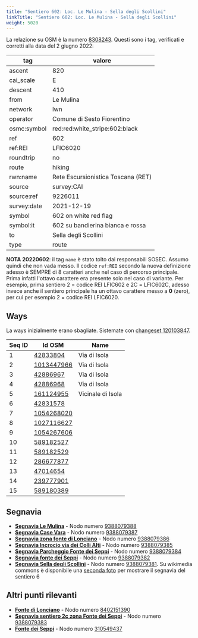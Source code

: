 ```yaml
---
title: "Sentiero 602: Loc. Le Mulina - Sella degli Scollini"
linkTitle: "Sentiero 602: Loc. Le Mulina - Sella degli Scollini"
weight: 5020
---
```


La relazione su OSM è la numero [8308243]. Questi sono i tag, verificati e corretti alla data del 2 giugno 2022:

| tag         | valore                                 |
|-------------|----------------------------------------|
| ascent      | 820                                    |
| cai_scale   | E                                      |
| descent     | 410                                    |
| from        | Le Mulina                              |
| network     | lwn                                    |
| operator    | Comune di Sesto Fiorentino             |
| osmc:symbol | red:red:white_stripe:602:black         |
| ref         | 602                                    |
| ref:REI     | LFIC6020                               |
| roundtrip   | no                                     |
| route       | hiking                                 |
| rwn:name    | Rete Escursionistica Toscana (RET)     |
| source      | survey:CAI                             |
| source:ref  | 9226011                                |
| survey:date | 2021-12-19                             |
| symbol      | 602 on white red flag                  |
| symbol:it   | 602 su bandierina bianca e rossa       |
| to          | Sella degli Scollini                   |
| type        | route                                  |

**NOTA 20220602**: il tag `name` è stato tolto dai responsabili SOSEC. Assumo quindi che non vada messo. Il codice `ref:REI` secondo la nuova definizione adesso è SEMPRE di 8 caratteri anche nel caso di percorso principale. Prima infatti l'ottavo carattere era presente solo nel caso di variante. Per esempio, prima sentiero 2 = codice REI LFIC602 e 2C = LFIC602C, adesso invece anche il sentiero principale ha un ottavo carattere messo a **0** (zero), per cui per esempio 2 = codice REI LFIC6020.

## Ways

La ways inizialmente erano sbagliate. Sistemate con [changeset 120103847].

| Seq ID | Id OSM       | Name              |
|--------|--------------|-------------------|
|  1     | [42833804]   | Via di Isola      |
|  2     | [1013447966] | Via di Isola      |
|  3     | [42886967]   | Via di Isola      |
|  4     | [42886968]   | Via di Isola      |
|  5     | [161124955]  | Vicinale di Isola |
|  6     | [42831578]   |                   |
|  7     | [1054268020] |                   |
|  8     | [1027116627] |                   |
|  9     | [1054267606] |                   |
| 10     | [589182527]  |                   |
| 11     | [589182529]  |                   |
| 12     | [286677877]  |                   |
| 13     | [47014654]   |                   |
| 14     | [239777901]  |                   |
| 15     | [589180389]  |                   |

## Segnavia

- **[Segnavia Le Mulina]** - Nodo numero [9388079388]
- **[Segnavia Case Vara]** - Nodo numero [9388079387]
- **[Segnavia zona fonte di Lonciano]** - Nodo numero [9388079386]
- **[Segnavia Incrocio via dei Colli Alti]** - Nodo numero [9388079385]
- **[Segnavia Parcheggio Fonte dei Seppi]** - Nodo numero [9388079384]
- **[Segnavia fonte dei Seppi]** - Nodo numero [9388079382]
- **[Segnavia Sella degli Scollini]** - Nodo numero [9388079381]. Su wikimedia commons è disponibile una [seconda foto] per mostrare il segnavia del sentiero 6

## Altri punti rilevanti

- **[Fonte di Lonciano]** - Nodo numero [8402151390]
- **[Segnavia sentiero 2c zona Fonte dei Seppi]** - Nodo numero [9388079383]
- **[Fonte dei Seppi]** - Nodo numero [310549437]

[8308243]:https://www.openstreetmap.org/relation/8308243

[42833804]:https://www.openstreetmap.org/way/42833804
[1013447966]:https://www.openstreetmap.org/way/1013447966
[42886967]:https://www.openstreetmap.org/way/42886967
[42886968]:https://www.openstreetmap.org/way/42886968
[161124955]:https://www.openstreetmap.org/way/161124955
[42831578]:https://www.openstreetmap.org/way/42831578
[1054268020]:https://www.openstreetmap.org/way/1054268020
[1027116627]:https://www.openstreetmap.org/way/1027116627
[1054267606]:https://www.openstreetmap.org/way/1054267606
[589182527]:https://www.openstreetmap.org/way/589182527
[589182529]:https://www.openstreetmap.org/way/589182529
[286677877]:https://www.openstreetmap.org/way/286677877
[47014654]:https://www.openstreetmap.org/way/47014654
[239777901]:https://www.openstreetmap.org/way/239777901
[589180389]:https://www.openstreetmap.org/way/589180389

[Segnavia Le Mulina]:https://commons.wikimedia.org/wiki/File:Segnavia_Sentieri_2_e_1b_-_Monte_Morello_-_loc._Le_Mulina.jpg
[Segnavia Case Vara]:https://commons.wikimedia.org/wiki/File:Segnavia_sentiero_2_-_Monte_Morello_-_Case_Vara.jpg
[Segnavia zona fonte di Lonciano]:https://commons.wikimedia.org/wiki/File:Segnavia_sentiero_2_-_Monte_Morello_-_Zona_Fonte_di_Lonciano.jpg
[Segnavia Incrocio via dei Colli Alti]:https://commons.wikimedia.org/wiki/File:Segnavia_sentiero_2_-_Monte_Morello_-_Incrocio_Via_dei_Colli_Alti.jpg
[Segnavia Parcheggio Fonte dei Seppi]:https://commons.wikimedia.org/wiki/File:Segnavia_Sentiero_2_-_Monte_Morello_-_Parcheggio_Fonte_dei_Seppi.jpg
[Segnavia fonte dei Seppi]:https://commons.wikimedia.org/wiki/File:Segnavia_sentiero_2_-_Monte_Morello_-_Fonte_dei_Seppi.jpg
[Segnavia Sella degli Scollini]:https://commons.wikimedia.org/wiki/File:Segnavia_Sella_degli_Scollini_-_Monte_Morello.jpg
[Seconda foto]:https://commons.wikimedia.org/wiki/File:Segnavia_Sella_degli_Scollini_-_Monte_Morello_(2).jpg

[Fonte di Lonciano]:https://commons.wikimedia.org/wiki/File:Monte_Morello_-_Fonte_di_Lonciano.jpg
[Segnavia sentiero 2c zona Fonte dei Seppi]:https://commons.wikimedia.org/wiki/File:Segnavia_sentiero_2c_-_Monte_Morello_-_Zona_Fonte_dei_Seppi.jpg
[Fonte dei Seppi]:https://commons.wikimedia.org/wiki/File:Fonte_dei_Seppi.jpg


[9388079388]:https://www.openstreetmap.org/node/9388079388
[9388079387]:https://www.openstreetmap.org/node/9388079387
[9388079386]:https://www.openstreetmap.org/node/9388079386
[9388079385]:https://www.openstreetmap.org/node/9388079385
[9388079384]:https://www.openstreetmap.org/node/9388079384
[9388079382]:https://www.openstreetmap.org/node/9388079382
[9388079381]:https://www.openstreetmap.org/node/9388079381
[9321452202]:https://www.openstreetmap.org/node/9321452202
[9321456995]:https://www.openstreetmap.org/node/9321456995
[9322404821]:https://www.openstreetmap.org/node/9322404821

[8402151390]:https://www.openstreetmap.org/node/8402151390
[9388079383]:https://www.openstreetmap.org/node/9388079383
[310549437]:https://www.openstreetmap.org/node/310549437

[changeset 120103847]:https://www.openstreetmap.org/changeset/120103847


